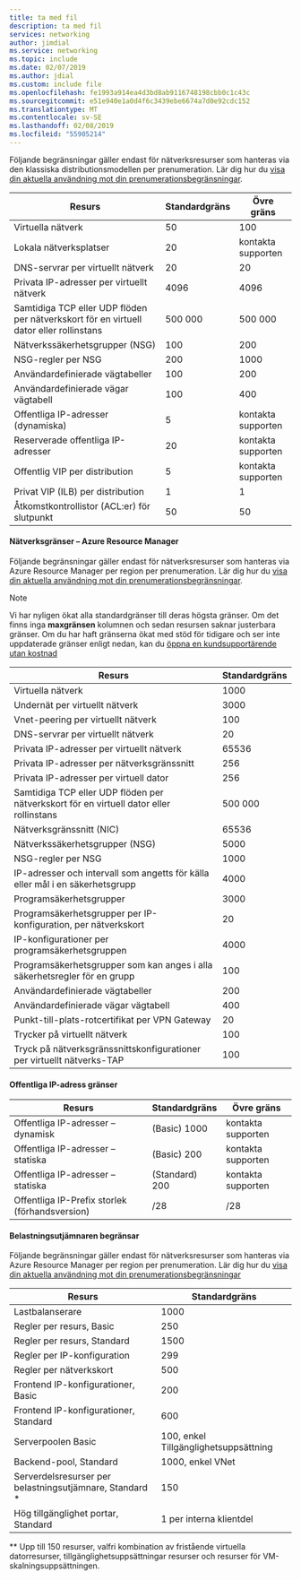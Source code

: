 ```yaml
---
title: ta med fil
description: ta med fil
services: networking
author: jimdial
ms.service: networking
ms.topic: include
ms.date: 02/07/2019
ms.author: jdial
ms.custom: include file
ms.openlocfilehash: fe1993a914ea4d3bd8ab9116748198cbb0c1c43c
ms.sourcegitcommit: e51e940e1a0d4f6c3439ebe6674a7d0e92cdc152
ms.translationtype: MT
ms.contentlocale: sv-SE
ms.lasthandoff: 02/08/2019
ms.locfileid: "55905214"
---
```

<a name="virtual-networking-limits-classic"></a>Följande begränsningar gäller endast för nätverksresurser som hanteras via den klassiska distributionsmodellen per prenumeration. Lär dig hur du [visa din aktuella användning mot din prenumerationsbegränsningar](../articles/networking/check-usage-against-limits.md).

| Resurs | Standardgräns | Övre gräns |
| --- | --- | --- |
| Virtuella nätverk |50 |100 |
| Lokala nätverksplatser |20 |kontakta supporten |
| DNS-servrar per virtuellt nätverk |20 |20 |
| Privata IP-adresser per virtuellt nätverk |4096 |4096 |
| Samtidiga TCP eller UDP flöden per nätverkskort för en virtuell dator eller rollinstans |500 000 |500 000 |
| Nätverkssäkerhetsgrupper (NSG) |100 |200 |
| NSG-regler per NSG |200 |1000 |
| Användardefinierade vägtabeller |100 |200 |
| Användardefinierade vägar vägtabell |100 |400 |
| Offentliga IP-adresser (dynamiska) |5 |kontakta supporten |
| Reserverade offentliga IP-adresser |20 |kontakta supporten |
| Offentlig VIP per distribution |5 |kontakta supporten |
| Privat VIP (ILB) per distribution |1 |1 |
| Åtkomstkontrollistor (ACL:er) för slutpunkt |50 |50 |

#### <a name="azure-resource-manager-virtual-networking-limits"></a>Nätverksgränser – Azure Resource Manager
Följande begränsningar gäller endast för nätverksresurser som hanteras via Azure Resource Manager per region per prenumeration. Lär dig hur du [visa din aktuella användning mot din prenumerationsbegränsningar](../articles/networking/check-usage-against-limits.md).

> [!NOTE]
> Vi har nyligen ökat alla standardgränser till deras högsta gränser. Om det finns inga **maxgränsen** kolumnen och sedan resursen saknar justerbara gränser. Om du har haft gränserna ökat med stöd för tidigare och ser inte uppdaterade gränser enligt nedan, kan du [öppna en kundsupportärende utan kostnad](../articles/azure-resource-manager/resource-manager-quota-errors.md)

| Resurs | Standardgräns | 
| --- | --- |
| Virtuella nätverk |1000 |
| Undernät per virtuellt nätverk |3000 |
| Vnet-peering per virtuellt nätverk |100 |
| DNS-servrar per virtuellt nätverk |20 |
| Privata IP-adresser per virtuellt nätverk |65536 |
| Privata IP-adresser per nätverksgränssnitt |256 |
| Privata IP-adresser per virtuell dator |256 |
| Samtidiga TCP eller UDP flöden per nätverkskort för en virtuell dator eller rollinstans |500 000 |
| Nätverksgränssnitt (NIC) |65536 |
| Nätverkssäkerhetsgrupper (NSG) |5000 |
| NSG-regler per NSG |1000 |
| IP-adresser och intervall som angetts för källa eller mål i en säkerhetsgrupp |4000 |
| Programsäkerhetsgrupper |3000 |
| Programsäkerhetsgrupper per IP-konfiguration, per nätverkskort |20 |
| IP-konfigurationer per programsäkerhetsgruppen |4000 |
| Programsäkerhetsgrupper som kan anges i alla säkerhetsregler för en grupp |100 |
| Användardefinierade vägtabeller |200 |
| Användardefinierade vägar vägtabell |400 |
| Punkt-till-plats-rotcertifikat per VPN Gateway |20 |
| Trycker på virtuellt nätverk |100 |
| Tryck på nätverksgränssnittskonfigurationer per virtuellt nätverks-TAP |100 |

#### <a name="publicip-address"></a>Offentliga IP-adress gränser
| Resurs | Standardgräns | Övre gräns |
| --- | --- | --- |
| Offentliga IP-adresser – dynamisk |(Basic) 1000 |kontakta supporten |
| Offentliga IP-adresser – statiska |(Basic) 200 |kontakta supporten |
| Offentliga IP-adresser – statiska |(Standard) 200 |kontakta supporten |
| Offentliga IP-Prefix storlek (förhandsversion) | /28 | /28 |

#### <a name="load-balancer"></a>Belastningsutjämnaren begränsar
Följande begränsningar gäller endast för nätverksresurser som hanteras via Azure Resource Manager per region per prenumeration. Lär dig hur du [visa din aktuella användning mot din prenumerationsbegränsningar](../articles/networking/check-usage-against-limits.md)

| Resurs | Standardgräns |
| --- | --- |
| Lastbalanserare | 1000 | 
| Regler per resurs, Basic | 250 |
| Regler per resurs, Standard | 1500 | 
| Regler per IP-konfiguration | 299 |
| Regler per nätverkskort | 500 |
| Frontend IP-konfigurationer, Basic | 200 |
| Frontend IP-konfigurationer, Standard | 600 |
| Serverpoolen Basic | 100, enkel Tillgänglighetsuppsättning |
| Backend-pool, Standard | 1000, enkel VNet |
| Serverdelsresurser per belastningsutjämnare, Standard * | 150 |
| Hög tillgänglighet portar, Standard | 1 per interna klientdel |

** Upp till 150 resurser, valfri kombination av fristående virtuella datorresurser, tillgänglighetsuppsättningar resurser och resurser för VM-skalningsuppsättningen.


